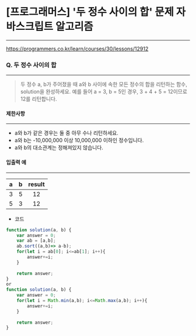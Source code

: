 # [프로그래머스] '두 정수 사이의 합' 문제 자바스크립트 알고리즘
-------
https://programmers.co.kr/learn/courses/30/lessons/12912
### Q. 두 정수 사이의 합
-----

> 두 정수 a, b가 주어졌을 때 a와 b 사이에 속한 모든 정수의 합을 리턴하는 함수, solution을 완성하세요.
예를 들어 a = 3, b = 5인 경우, 3 + 4 + 5 = 12이므로 12를 리턴합니다.


#### 제한사항 
---
* a와 b가 같은 경우는 둘 중 아무 수나 리턴하세요.
* a와 b는 -10,000,000 이상 10,000,000 이하인 정수입니다.
* a와 b의 대소관계는 정해져있지 않습니다.

#### 입출력 예  
----
|a|b|result|
|:---:|:---:|:---:|
|3|5|12|
|5|3|12|


* 코드 
```js
function solution(a, b) {
    var answer = 0;
    var ab = [a,b];
    ab.sort((a,b)=> a-b);
    for(let i = ab[0]; i<=ab[1]; i++){
        answer+=i;
    }
    
    return answer;
}
or 
function solution(a, b) {
    var answer = 0;
    for(let i = Math.min(a,b); i<=Math.max(a,b); i++){
        answer+=i;
    }
    
    return answer;
}
```


